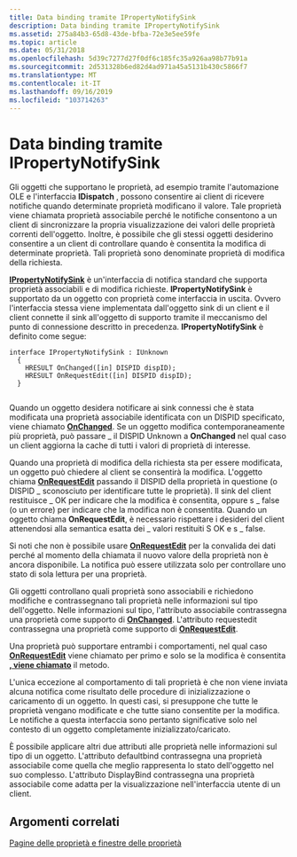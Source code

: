 ```yaml
---
title: Data binding tramite IPropertyNotifySink
description: Data binding tramite IPropertyNotifySink
ms.assetid: 275a84b3-65d8-43de-bfba-72e3e5ee59fe
ms.topic: article
ms.date: 05/31/2018
ms.openlocfilehash: 5d39c7277d27f0df6c185fc35a926aa98b77b91a
ms.sourcegitcommit: 2d531328b6ed82d4ad971a45a5131b430c5866f7
ms.translationtype: MT
ms.contentlocale: it-IT
ms.lasthandoff: 09/16/2019
ms.locfileid: "103714263"
---
```

# <a name="data-binding-through-ipropertynotifysink"></a>Data binding tramite IPropertyNotifySink

Gli oggetti che supportano le proprietà, ad esempio tramite l'automazione OLE e l'interfaccia **IDispatch** , possono consentire ai client di ricevere notifiche quando determinate proprietà modificano il valore. Tale proprietà viene chiamata proprietà associabile perché le notifiche consentono a un client di sincronizzare la propria visualizzazione dei valori delle proprietà correnti dell'oggetto. Inoltre, è possibile che gli stessi oggetti desiderino consentire a un client di controllare quando è consentita la modifica di determinate proprietà. Tali proprietà sono denominate proprietà di modifica della richiesta.

[**IPropertyNotifySink**](/windows/desktop/api/OCIdl/nn-ocidl-ipropertynotifysink) è un'interfaccia di notifica standard che supporta proprietà associabili e di modifica richieste. **IPropertyNotifySink** è supportato da un oggetto con proprietà come interfaccia in uscita. Ovvero l'interfaccia stessa viene implementata dall'oggetto sink di un client e il client connette il sink all'oggetto di supporto tramite il meccanismo del punto di connessione descritto in precedenza. **IPropertyNotifySink** è definito come segue:

``` syntax
interface IPropertyNotifySink : IUnknown 
  { 
    HRESULT OnChanged([in] DISPID dispID); 
    HRESULT OnRequestEdit([in] DISPID dispID); 
  } 
 
```

Quando un oggetto desidera notificare ai sink connessi che è stata modificata una proprietà associabile identificata con un DISPID specificato, viene chiamato [**OnChanged**](/windows/desktop/api/OCIdl/nf-ocidl-ipropertynotifysink-onchanged). Se un oggetto modifica contemporaneamente più proprietà, può passare \_ il DISPID Unknown a **OnChanged** nel qual caso un client aggiorna la cache di tutti i valori di proprietà di interesse.

Quando una proprietà di modifica della richiesta sta per essere modificata, un oggetto può chiedere al client se consentirà la modifica. L'oggetto chiama [**OnRequestEdit**](/windows/desktop/api/OCIdl/nf-ocidl-ipropertynotifysink-onrequestedit) passando il DISPID della proprietà in questione (o DISPID \_ sconosciuto per identificare tutte le proprietà). Il sink del client restituisce \_ OK per indicare che la modifica è consentita, oppure s \_ false (o un errore) per indicare che la modifica non è consentita. Quando un oggetto chiama **OnRequestEdit**, è necessario rispettare i desideri del client attenendosi alla semantica esatta dei \_ valori restituiti S OK e s \_ false.

Si noti che non è possibile usare [**OnRequestEdit**](/windows/desktop/api/OCIdl/nf-ocidl-ipropertynotifysink-onrequestedit) per la convalida dei dati perché al momento della chiamata il nuovo valore della proprietà non è ancora disponibile. La notifica può essere utilizzata solo per controllare uno stato di sola lettura per una proprietà.

Gli oggetti controllano quali proprietà sono associabili e richiedono modifiche e contrassegnano tali proprietà nelle informazioni sul tipo dell'oggetto. Nelle informazioni sul tipo, l'attributo associabile contrassegna una proprietà come supporto di [**OnChanged**](/windows/desktop/api/OCIdl/nf-ocidl-ipropertynotifysink-onchanged). L'attributo requestedit contrassegna una proprietà come supporto di [**OnRequestEdit**](/windows/desktop/api/OCIdl/nf-ocidl-ipropertynotifysink-onrequestedit).

Una proprietà può supportare entrambi i comportamenti, nel qual caso [**OnRequestEdit**](/windows/desktop/api/OCIdl/nf-ocidl-ipropertynotifysink-onrequestedit) viene chiamato per primo e solo se la modifica è consentita [**, viene chiamato**](/windows/desktop/api/OCIdl/nf-ocidl-ipropertynotifysink-onchanged) il metodo.

L'unica eccezione al comportamento di tali proprietà è che non viene inviata alcuna notifica come risultato delle procedure di inizializzazione o caricamento di un oggetto. In questi casi, si presuppone che tutte le proprietà vengano modificate e che tutte siano consentite per la modifica. Le notifiche a questa interfaccia sono pertanto significative solo nel contesto di un oggetto completamente inizializzato/caricato.

È possibile applicare altri due attributi alle proprietà nelle informazioni sul tipo di un oggetto. L'attributo defaultbind contrassegna una proprietà associabile come quella che meglio rappresenta lo stato dell'oggetto nel suo complesso. L'attributo DisplayBind contrassegna una proprietà associabile come adatta per la visualizzazione nell'interfaccia utente di un client.

## <a name="related-topics"></a>Argomenti correlati

<dl> <dt>

[Pagine delle proprietà e finestre delle proprietà](property-pages-and-property-sheets.md)
</dt> </dl>

 

 




